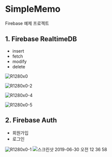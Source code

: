 # SimpleMemo
Firebase 예제 프로젝트 

## 1. Firebase RealtimeDB

- insert 
- fetch 
- modify
- delete 



![R1280x0](https://user-images.githubusercontent.com/9502063/60386079-ca9f8000-9acb-11e9-93cd-826cc8d52863.png)


![R1280x0-2](https://user-images.githubusercontent.com/9502063/60385950-6def9580-9aca-11e9-9cc0-bdd80e1ba465.png)


![R1280x0-4](https://user-images.githubusercontent.com/9502063/60385992-e48c9300-9aca-11e9-924f-086e7176630d.png)


![R1280x0-5](https://user-images.githubusercontent.com/9502063/60386011-1bfb3f80-9acb-11e9-874e-1cd8327a0aef.png)



## 2. Firebase Auth 

- 회원가입 
- 로그인
  
  

![R1280x0-1](https://user-images.githubusercontent.com/9502063/60386137-4dc0d600-9acc-11e9-8a3a-6a9b4c70e5f7.png)
![스크린샷 2019-06-30 오전 12 36 58](https://user-images.githubusercontent.com/9502063/60386399-3fc08480-9acf-11e9-9d35-6f7e0bc08c96.png)
 
